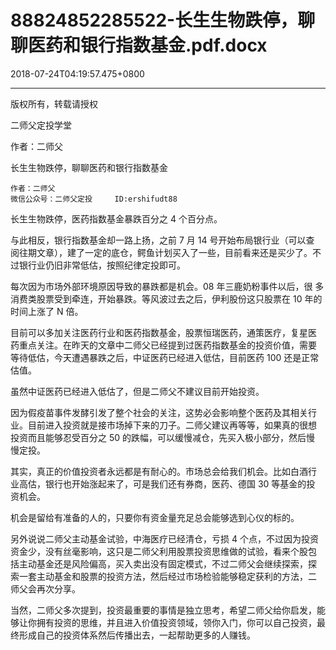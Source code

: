 # 88824852285522-长生生物跌停，聊聊医药和银行指数基金.pdf.docx

2018-07-24T04:19:57.475+0800

----

版权所有，转载请授权

二师父定投学堂

作者：二师父

长生生物跌停，聊聊医药和银行指数基金 

	作者：二师父   
	微信公众号：二师父定投 	ID:ershifudt88   
长生生物跌停，医药指数基金暴跌百分之 4 个百分点。 

与此相反，银行指数基金却一路上扬，之前 7 月 14 号开始布局银行业（可以查 阅往期文章），建了一定的底仓，鳄鱼计划买入了一些，目前看来还是买少了。不过银行业仍旧非常低估，按照纪律定投即可。 

每次因为市场外部环境原因导致的暴跌都是机会。08 年三鹿奶粉事件以后，很 多消费类股票受到牵连，开始暴跌。等风波过去之后，伊利股份这只股票在 10 年的时间上涨了 N 倍。 

目前可以多加关注医药行业和医药指数基金，股票恒瑞医药，通策医疗，复星医 药重点关注。在昨天的文章中二师父已经提到过医药指数基金的投资价值，需要 等待低估，今天遭遇暴跌之后，中证医药已经进入低估，目前医药 100 还是正常 估值。 

虽然中证医药已经进入低估了，但是二师父不建议目前开始投资。 

因为假疫苗事件发酵引发了整个社会的关注，这势必会影响整个医药及其相关行 业。目前进入投资就是接市场掉下来的刀子。二师父建议再等等，如果真的很想 投资而且能够忍受百分之 50 的跌幅，可以缓慢减仓，先买入极小部分，然后慢 慢定投。 

其实，真正的价值投资者永远都是有耐心的。市场总会给我们机会。比如白酒行 业高估，银行也开始涨起来了，可是我们还有券商，医药、德国 30 等基金的投 资机会。 

机会是留给有准备的人的，只要你有资金量充足总会能够选到心仪的标的。 

另外说说二师父主动基金试验，中海医疗已经清仓，亏损 4 个点，不过因为投资 资金少，没有丝毫影响，这只是二师父利用股票投资思维做的试验，看来个股包 括主动基金还是风险偏高，买入卖出没有固定模式，不过二师父会继续探索，探 索一套主动基金和股票的投资方法，然后经过市场检验能够稳定获利的方法，二 师父会再次分享。 

当然，二师父多次提到，投资最重要的事情是独立思考，希望二师父给你启发，能够让你拥有投资的思维，并且进入价值投资领域，领你入门，你可以自己投资，最终形成自己的投资体系然后传播出去，一起帮助更多的人赚钱。 

